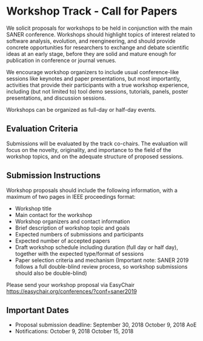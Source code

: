 <ClientOnly>
  <ImgSlide/>
</ClientOnly>

# Workshop Track - Call for Papers

We solicit proposals for workshops to be held in conjunction with the main SANER conference. Workshops should highlight topics of interest related to software analysis, evolution, and reengineering, and should provide concrete opportunities for researchers to exchange and debate scientific ideas at an early stage, before they are solid and mature enough for publication in conference or journal venues.

We encourage workshop organizers to include usual conference-like sessions like keynotes and paper presentations, but most importantly, activities that provide their participants with a true workshop experience, including (but not limited to) tool demo sessions, tutorials, panels, poster presentations, and discussion sessions.

Workshops can be organized as full-day or half-day events.


## Evaluation Criteria

Submissions will be evaluated by the track co-chairs. The evaluation will focus on the novelty, originality, and importance to the field of the workshop topics, and on the adequate structure of proposed sessions.


## Submission Instructions
Workshop proposals should include the following information, with a maximum of two pages in IEEE proceedings format:

- Workshop title
- Main contact for the workshop
- Workshop organizers and contact information
- Brief description of workshop topic and goals
- Expected numbers of submissions and participants
- Expected number of accepted papers
- Draft workshop schedule including duration (full day or half day), together with the expected type/format of sessions
- Paper selection criteria and mechanism (Important note: SANER 2019 follows a full double-blind review process, so workshop submissions should also be double-blind)

Please send your workshop proposal via EasyChair https://easychair.org/conferences/?conf=saner2019

## Important Dates

- Proposal submission deadline: September 30, 2018 October 9, 2018 AoE
- Notifications: October 9, 2018 October 15, 2018

